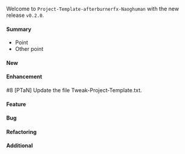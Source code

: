 Welcome to `Project-Template-afterburnerfx-Naoghuman` with the new release `v0.2.0`.



#### Summary
* Point
* Other point



#### New



#### Enhancement
#8 [PTaN] Update the file Tweak-Project-Template.txt.



#### Feature



#### Bug



#### Refactoring



#### Additional



[//]: # (Issues which will be integrated in this release)
